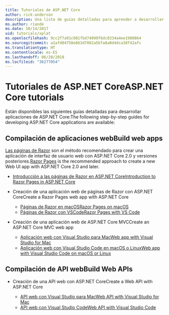 ```yaml
---
title: Tutoriales de ASP.NET Core
author: rick-anderson
description: Una lista de guías detalladas para aprender a desarrollar aplicaciones de ASP.NET Core.
ms.author: riande
ms.date: 10/14/2017
uid: tutorials/xplat
ms.openlocfilehash: 9cc2f7a91c081fbd74999f6dc0334a4ee1980864
ms.sourcegitcommit: a1afd04758e663d7062a5bfa8a0d4dca38f42afc
ms.translationtype: HT
ms.contentlocale: es-ES
ms.lasthandoff: 06/20/2018
ms.locfileid: "36277054"
---
```

# <a name="aspnet-core-tutorials"></a><span data-ttu-id="7d1f4-103">Tutoriales de ASP.NET Core</span><span class="sxs-lookup"><span data-stu-id="7d1f4-103">ASP.NET Core tutorials</span></span>

<span data-ttu-id="7d1f4-104">Están disponibles las siguientes guías detalladas para desarrollar aplicaciones de ASP.NET Core:</span><span class="sxs-lookup"><span data-stu-id="7d1f4-104">The following step-by-step guides for developing ASP.NET Core applications are available:</span></span>

## <a name="build-web-apps"></a><span data-ttu-id="7d1f4-105">Compilación de aplicaciones web</span><span class="sxs-lookup"><span data-stu-id="7d1f4-105">Build web apps</span></span>

<span data-ttu-id="7d1f4-106">[Las páginas de Razor](xref:razor-pages/index) son el método recomendado para crear una aplicación de interfaz de usuario web con ASP.NET Core 2.0 y versiones posteriores.</span><span class="sxs-lookup"><span data-stu-id="7d1f4-106">[Razor Pages](xref:razor-pages/index) is the recommended approach to create a new Web UI app with ASP.NET Core 2.0 and later.</span></span>

* [<span data-ttu-id="7d1f4-107">Introducción a las páginas de Razor en ASP.NET Core</span><span class="sxs-lookup"><span data-stu-id="7d1f4-107">Introduction to Razor Pages in ASP.NET Core</span></span>](xref:razor-pages/index)
* <span data-ttu-id="7d1f4-108">Creación de una aplicación web de páginas de Razor con ASP.NET Core</span><span class="sxs-lookup"><span data-stu-id="7d1f4-108">Create a Razor Pages web app with ASP.NET Core</span></span>

   * [<span data-ttu-id="7d1f4-109">Páginas de Razor en macOS</span><span class="sxs-lookup"><span data-stu-id="7d1f4-109">Razor Pages on macOS</span></span>](xref:tutorials/razor-pages-mac/index)
   * [<span data-ttu-id="7d1f4-110">Páginas de Razor con VSCode</span><span class="sxs-lookup"><span data-stu-id="7d1f4-110">Razor Pages with VS Code</span></span>](xref:tutorials/razor-pages-vsc/index)  

* <span data-ttu-id="7d1f4-111">Creación de una aplicación web de ASP.NET Core MVC</span><span class="sxs-lookup"><span data-stu-id="7d1f4-111">Create an ASP.NET Core MVC web app</span></span>

   * [<span data-ttu-id="7d1f4-112">Aplicación web con Visual Studio para Mac</span><span class="sxs-lookup"><span data-stu-id="7d1f4-112">Web app with Visual Studio for Mac</span></span>](first-mvc-app-mac/index.md)
   * [<span data-ttu-id="7d1f4-113">Aplicación web con Visual Studio Code en macOS o Linux</span><span class="sxs-lookup"><span data-stu-id="7d1f4-113">Web app with Visual Studio Code on macOS or Linux</span></span>](first-mvc-app-xplat/index.md)

## <a name="build-web-apis"></a><span data-ttu-id="7d1f4-114">Compilación de API web</span><span class="sxs-lookup"><span data-stu-id="7d1f4-114">Build Web APIs</span></span>
* <span data-ttu-id="7d1f4-115">Creación de una API web con ASP.NET Core</span><span class="sxs-lookup"><span data-stu-id="7d1f4-115">Create a Web API with ASP.NET Core</span></span>

  * [<span data-ttu-id="7d1f4-116">API web con Visual Studio para Mac</span><span class="sxs-lookup"><span data-stu-id="7d1f4-116">Web API with Visual Studio for Mac</span></span>](xref:tutorials/first-web-api-mac)
  * [<span data-ttu-id="7d1f4-117">API web con Visual Studio Code</span><span class="sxs-lookup"><span data-stu-id="7d1f4-117">Web API with Visual Studio Code</span></span>](web-api-vsc.md)

